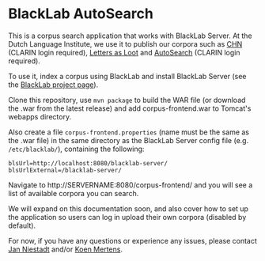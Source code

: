 # BlackLab AutoSearch

This is a corpus search application that works with BlackLab Server. At the Dutch Language Institute, we use it to publish our corpora such as [CHN](http://chn.inl.nl/) (CLARIN login required), [Letters as Loot](http://brievenalsbuit.inl.nl/) and [AutoSearch](http://portal.clarin.inl.nl/autocorp/) (CLARIN login required).

To use it, index a corpus using BlackLab and install BlackLab Server (see the [BlackLab project page](http://inl.github.io/Blacklab/)).

Clone this repository, use `mvn package` to build the WAR file (or download the .war from the latest release) and add corpus-frontend.war to Tomcat's webapps directory.

Also create a file `corpus-frontend.properties` (name must be the same as the .war file) in the same directory as the BlackLab Server config file (e.g. `/etc/blacklab/`), containing the following:

```
blsUrl=http://localhost:8080/blacklab-server/
blsUrlExternal=/blacklab-server/
```

Navigate to http://SERVERNAME:8080/corpus-frontend/ and you will see a list of available corpora you can search.

We will expand on this documentation soon, and also cover how to set up the application so users can log in upload their own corpora (disabled by default).

For now, if you have any questions or experience any issues, please contact [Jan Niestadt](mailto:jan.niestadt@ivdnt.org) and/or [Koen Mertens](mailto:koen.mertens@ivdnt.org).
